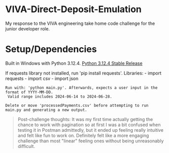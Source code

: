 
# VIVA-Direct-Deposit-Emulation
My response to the VIVA engineering take home code challenge for the junior developer role. 

# Setup/Dependencies

Built in Windows with Python 3.12.4. [Python 3.12.4 Stable Release](https://www.python.org/downloads/release/python-3124)
	
If requests library not installed, run 'pip install requests'.
	Libraries:
	 - import requests
	 - import csv
	 - import json
	 
	Run with: 'python main.py'. Afterwards, expects a user input in the format of YYYY-MM-DD.
	 Valid range includes 2024-06-14 to 2024-06-28.

	Delete or move 'processedPayments.csv' before attempting to run main.py and generating a new output.

> Post-challenge thoughts: It was my first time actually getting the chance to work with pagination so at first I was a bit confused when testing it in Postman admittedly, but it ended up feeling really intuitive and felt like fun to work on. Definitely felt like a more engaging challenge than most "linear" feeling ones without being unreasonably difficult.



